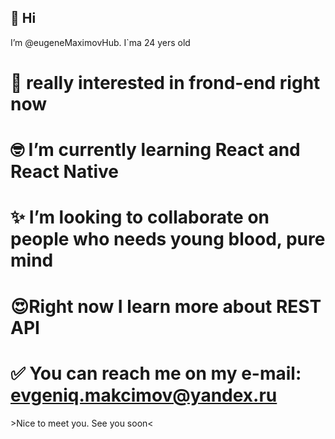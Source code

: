 ## 👋 Hi 
I’m @eugeneMaximovHub. I`ma 24 yers old

# 👀 really interested in frond-end right now

# 🤓 I’m currently learning React and React Native

# ✨ I’m looking to collaborate on people who needs young blood, pure mind

# 😍Right now I learn more about REST API

# ✅ You can reach me on my e-mail: evgeniq.makcimov@yandex.ru<br>
  &gt;Nice to meet you. See you soon&lt;
  
<!---
eugeneMaximovHub/eugeneMaximovHub is a ✨ special ✨ repository because its `README.md` (this file) appears on your GitHub profile.
You can click the Preview link to take a look at your changes.
--->
